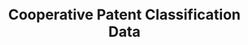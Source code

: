 ---
bigquery: https://console.cloud.google.com/bigquery?p=patents-public-data&d=cpc&page=dataset
citation: '“Cooperative Patent Classification” by the EPO and USPTO, for public use. '
contributors: EPO, USPTO
cost: None
description: Cooperative Patent Classification Data contains the scheme and definitions
  of the Cooperative Patent Classification system for classifying patent documents.
  The CPC is the result of a partnership between the EPO and the USPTO in their joint
  effort to develop a common, internationally compatible classification system for
  technical documents, in particular patent publications, which will be used by both
  offices in the patent granting process
documentation: https://www.cooperativepatentclassification.org/cpcSchemeAndDefinitions
last_edit: Mon, 04 Apr 2022 19:07:06 GMT
location: https://www.cooperativepatentclassification.org/index
maintained_by: USPTO, EPO
schema_fields: '[''sizeCache'', ''informative_references'', ''glossary'', ''parents'',
  ''residualReferences'', ''children'', ''ipc_concordant'', ''additional_only'', ''date_revised'',
  ''informativeReferences'', ''titleFull'', ''dateRevised'', ''application_references'',
  ''level'', ''child_groups'', ''notAllocatable'', ''titlePart'', ''status'', ''limitingReferences'',
  ''limiting_references'', ''childGroups'', ''applicationReferences'', ''breakdownCode'',
  ''title_part'', ''title_full'', ''not_allocatable'', ''symbol'', ''ipcConcordant'',
  ''breakdown_code'', ''residual_references'', ''synonyms'', ''definition'']'
shortname: cooperative_patent_classification
tags:
- patents
- science
title: Cooperative Patent Classification Data
uuid: 984374a7-16e9-4b35-9445-458daceb01bf
---